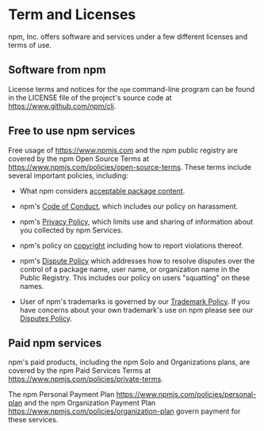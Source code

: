 # Term and Licenses

npm, Inc. offers software and services under a few different licenses
and terms of use.

## Software from npm

License terms and notices for the `npm` command-line program can
be found in the LICENSE file of the project's source code at
<https://www.github.com/npm/cli>.

## Free to use npm services

Free usage of <https://www.npmjs.com> and the npm public registry
are covered by the npm Open Source Terms at <https://www.npmjs.com/policies/open-source-terms>.
These terms include several important policies, including:

* What npm considers [acceptable package content](https://www.npmjs.com/policies/open-source-terms#acceptable-use).

* npm's [Code of Conduct](https://www.npmjs.com/policies/conduct), which includes our policy on harassment.

* npm's [Privacy Policy](https://www.npmjs.com/policies/privacy), which limits use and sharing of information
about you collected by npm Services.

* npm's policy on [copyright](https://www.npmjs.com/policies/dmca) including how to report violations thereof.

* npm's [Dispute Policy](https://www.npmjs.com/policies/disputes) which addresses how to resolve disputes
over the control of a package name, user name, or organization name in the Public Registry. This includes
our policy on users "squatting" on these names.

* User of npm's trademarks is governed by our [Trademark Policy](https://www.npmjs.com/policies/trademark). If you
have concerns about your own trademark's use on npm please see our [Disputes Policy](https://www.npmjs.com/policies/disputes#trademarks).

## Paid npm services

npm's paid products, including the npm Solo and Organizations plans, are
covered by the npm Paid Services Terms at <https://www.npmjs.com/policies/private-terms>.

The npm Personal Payment Plan
<https://www.npmjs.com/policies/personal-plan>
and the npm Organization Payment Plan
<https://www.npmjs.com/policies/organization-plan>
govern payment for these services.
